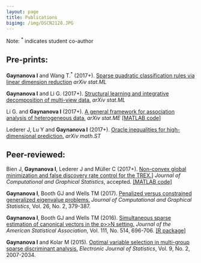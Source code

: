```yaml
---
layout: page
title: Publications
bigimg: /img/DSCN2128.JPG
---
```


Note: <sup>*</sup> indicates student co-author

## Pre-prints:

**Gaynanova I** and Wang T.<sup>*</sup> (2017+). [Sparse quadratic classification rules via linear dimension reduction](https://arxiv.org/abs/1711.04817) *arXiv stat.ML* 

**Gaynanova I** and Li G. (2017+). [Structural learning and integrative decomposition of multi-view data.](https://arxiv.org/abs/1707.06573) *arXiv stat.ML* 

Li G. and **Gaynanova I** (2017+). [A general framework for association analysis of heterogeneous data.](https://arxiv.org/abs/1707.06485) *arXiv stat.ME* [[MATLAB code]](https://github.com/reagan0323/GAS)

Lederer J, Lu Y and **Gaynanova I** (2017+). [Oracle inequalities for high-dimensional prediction.](https://arxiv.org/abs/1608.00624) *arXiv math.ST*

## Peer-reviewed:

Bien J, **Gaynanova I**, Lederer J and Müller C (2017+). [Non-convex global minimization and false discovery rate control for the TREX.](http://www.tandfonline.com/doi/abs/10.1080/10618600.2017.1341414)] *Journal of Computational and Graphical Statistics*, accepted. [[MATLAB code]](https://github.com/muellsen/TREX)

**Gaynanova I**, Booth GJ and Wells TM (2017). [Penalized versus constrained generalized eigenvalue problems.](http://www.tandfonline.com/doi/abs/10.1080/10618600.2016.1172017) *Journal of Computational and Graphical Statistics*, Vol. 26, No. 2, 379-387.
  
**Gaynanova I**, Booth GJ and Wells TM (2016). [Simultaneous sparse estimation of canonical vectors in the p>>N setting.](http://dx.doi.org/10.1080/01621459.2015.1034318) *Journal of the American Statistical Association*, Vol. 111, No. 514, 696-706. [[R package]](https://cran.r-project.org/web/packages/MGSDA/index.html)

**Gaynanova I** and Kolar M (2015). [Optimal variable selection in multi-group sparse discriminant analysis.](http://dx.doi.org/10.1214/15-EJS1064) *Electronic Journal of Statistics*, Vol. 9, No. 2, 2007-2034. 




